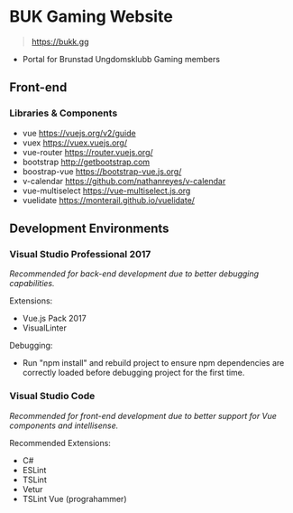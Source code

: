 # BUK Gaming Website

> <https://bukk.gg>

-   Portal for Brunstad Ungdomsklubb Gaming members

## Front-end

### Libraries & Components

-   vue <https://vuejs.org/v2/guide>
-   vuex <https://vuex.vuejs.org/>
-   vue-router <https://router.vuejs.org/>
-   bootstrap <http://getbootstrap.com>
-   boostrap-vue <https://bootstrap-vue.js.org/>
-   v-calendar <https://github.com/nathanreyes/v-calendar>
-   vue-multiselect <https://vue-multiselect.js.org>
-   vuelidate <https://monterail.github.io/vuelidate/>

## Development Environments

### Visual Studio Professional 2017

_Recommended for back-end development due to better debugging capabilities._

Extensions:

-   Vue.js Pack 2017
-   VisualLinter

Debugging:

-   Run "npm install" and rebuild project to ensure npm dependencies are correctly loaded before debugging project for the first time.

### Visual Studio Code

_Recommended for front-end development due to better support for Vue components and intellisense._

Recommended Extensions:

-   C#
-   ESLint
-   TSLint
-   Vetur
-   TSLint Vue (prograhammer)
